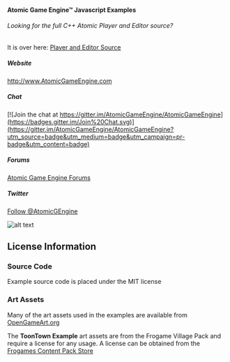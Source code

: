 #### Atomic Game Engine™ Javascript Examples

###### Looking for the full C++ Atomic Player and Editor source?

It is over here: <a href="https://github.com/AtomicGameEngine/AtomicGameEngine">Player and Editor Source</a>

##### Website

<a href="http://atomicgameengine.com">http://www.AtomicGameEngine.com</a>

##### Chat

[![Join the chat at https://gitter.im/AtomicGameEngine/AtomicGameEngine](https://badges.gitter.im/Join%20Chat.svg)](https://gitter.im/AtomicGameEngine/AtomicGameEngine?utm_source=badge&utm_medium=badge&utm_campaign=pr-badge&utm_content=badge)

##### Forums

<a href="http://atomicgameengine.com/forum">Atomic Game Engine Forums</a>

##### Twitter

<a href="https://twitter.com/AtomicGEngine">Follow @AtomicGEngine</a>

[WelcomeScreen]: https://github.com/AtomicGameEngine/AtomicExamples/wiki/images/WelcomeScreen.png

![alt text][WelcomeScreen]

## License Information

### Source Code

Example source code is placed under the MIT license

### Art Assets

Many of the art assets used in the examples are available from [OpenGameArt.org](http://opengameart.org)

The **ToonTown Example** art assets are from the Frogame Village Pack and require a license for any usage.  A license can be obtained from the [Frogames Content Pack Store](http://www.frogames.net/content-packs/frogames-village.html)


